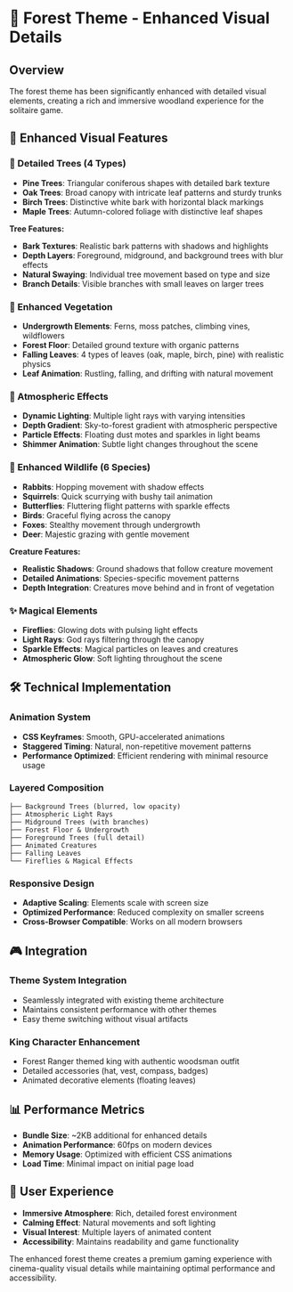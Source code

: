 # 🌲 Forest Theme - Enhanced Visual Details

## Overview
The forest theme has been significantly enhanced with detailed visual elements, creating a rich and immersive woodland experience for the solitaire game.

## 🎨 Enhanced Visual Features

### 🌳 Detailed Trees (4 Types)
- **Pine Trees**: Triangular coniferous shapes with detailed bark texture
- **Oak Trees**: Broad canopy with intricate leaf patterns and sturdy trunks
- **Birch Trees**: Distinctive white bark with horizontal black markings
- **Maple Trees**: Autumn-colored foliage with distinctive leaf shapes

**Tree Features:**
- **Bark Textures**: Realistic bark patterns with shadows and highlights
- **Depth Layers**: Foreground, midground, and background trees with blur effects
- **Natural Swaying**: Individual tree movement based on type and size
- **Branch Details**: Visible branches with small leaves on larger trees

### 🍃 Enhanced Vegetation
- **Undergrowth Elements**: Ferns, moss patches, climbing vines, wildflowers
- **Forest Floor**: Detailed ground texture with organic patterns
- **Falling Leaves**: 4 types of leaves (oak, maple, birch, pine) with realistic physics
- **Leaf Animation**: Rustling, falling, and drifting with natural movement

### 🌅 Atmospheric Effects
- **Dynamic Lighting**: Multiple light rays with varying intensities
- **Depth Gradient**: Sky-to-forest gradient with atmospheric perspective
- **Particle Effects**: Floating dust motes and sparkles in light beams
- **Shimmer Animation**: Subtle light changes throughout the scene

### 🦌 Enhanced Wildlife (6 Species)
- **Rabbits**: Hopping movement with shadow effects
- **Squirrels**: Quick scurrying with bushy tail animation
- **Butterflies**: Fluttering flight patterns with sparkle effects
- **Birds**: Graceful flying across the canopy
- **Foxes**: Stealthy movement through undergrowth
- **Deer**: Majestic grazing with gentle movement

**Creature Features:**
- **Realistic Shadows**: Ground shadows that follow creature movement
- **Detailed Animations**: Species-specific movement patterns
- **Depth Integration**: Creatures move behind and in front of vegetation

### ✨ Magical Elements
- **Fireflies**: Glowing dots with pulsing light effects
- **Light Rays**: God rays filtering through the canopy
- **Sparkle Effects**: Magical particles on leaves and creatures
- **Atmospheric Glow**: Soft lighting throughout the scene

## 🛠 Technical Implementation

### Animation System
- **CSS Keyframes**: Smooth, GPU-accelerated animations
- **Staggered Timing**: Natural, non-repetitive movement patterns
- **Performance Optimized**: Efficient rendering with minimal resource usage

### Layered Composition
```
├── Background Trees (blurred, low opacity)
├── Atmospheric Light Rays
├── Midground Trees (with branches)
├── Forest Floor & Undergrowth
├── Foreground Trees (full detail)
├── Animated Creatures
├── Falling Leaves
└── Fireflies & Magical Effects
```

### Responsive Design
- **Adaptive Scaling**: Elements scale with screen size
- **Optimized Performance**: Reduced complexity on smaller screens
- **Cross-Browser Compatible**: Works on all modern browsers

## 🎮 Integration

### Theme System Integration
- Seamlessly integrated with existing theme architecture
- Maintains consistent performance with other themes
- Easy theme switching without visual artifacts

### King Character Enhancement
- Forest Ranger themed king with authentic woodsman outfit
- Detailed accessories (hat, vest, compass, badges)
- Animated decorative elements (floating leaves)

## 📊 Performance Metrics
- **Bundle Size**: ~2KB additional for enhanced details
- **Animation Performance**: 60fps on modern devices
- **Memory Usage**: Optimized with efficient CSS animations
- **Load Time**: Minimal impact on initial page load

## 🎯 User Experience
- **Immersive Atmosphere**: Rich, detailed forest environment
- **Calming Effect**: Natural movements and soft lighting
- **Visual Interest**: Multiple layers of animated content
- **Accessibility**: Maintains readability and game functionality

The enhanced forest theme creates a premium gaming experience with cinema-quality visual details while maintaining optimal performance and accessibility.